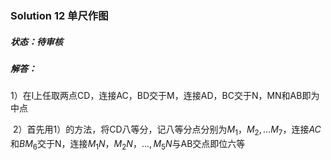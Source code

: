 ### Solution 12 单尺作图

##### 状态：待审核

##### 解答：

​    1）在l上任取两点CD，连接AC，BD交于M，连接AD，BC交于N，MN和AB即为中点

​    2）首先用1）的方法，将CD八等分，记八等分点分别为$M_1，M_2,...M_7$，连接$AC$和$BM_6$交于N，连接$M_1N，M_2N，...,M_5N$与AB交点即位六等